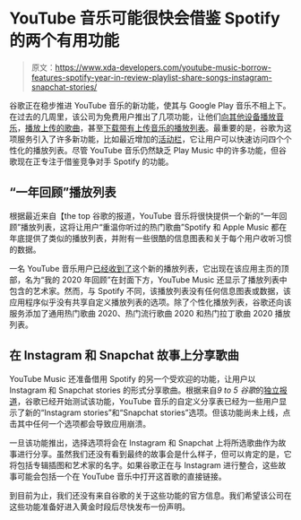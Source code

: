 # YouTube 音乐可能很快会借鉴 Spotify 的两个有用功能

> 原文：<https://www.xda-developers.com/youtube-music-borrow-features-spotify-year-in-review-playlist-share-songs-instagram-snapchat-stories/>

谷歌正在稳步推进 YouTube 音乐的新功能，使其与 Google Play 音乐不相上下。在过去的几周里，该公司为免费用户推出了几项功能，让他们[向其他设备播放音乐](https://www.xda-developers.com/youtube-music-is-rolling-out-personal-playlist-playback-through-google-assistant-on-mobile-and-casting-without-premium-membership/)，[播放上传的歌曲](https://www.xda-developers.com/youtube-music-android-auto-adds-playlist-button-free-users-play-uploaded-songs/)，甚至[下载带有上传音乐的播放列表](https://www.xda-developers.com/youtube-music-finally-let-free-users-download-playlists-containing-uploaded-music/)。最重要的是，谷歌为这项服务引入了许多新功能，比如最近增加的[活动栏](https://www.xda-developers.com/youtube-music-activity-bar-my-supermix/)，它让用户可以快速访问四个个性化的播放列表。尽管 YouTube 音乐仍然缺乏 Play Music 中的许多功能，但谷歌现在正专注于借鉴竞争对手 Spotify 的功能。

## “一年回顾”播放列表

根据最近来自【the top 谷歌的报道，YouTube 音乐将很快提供一个新的“一年回顾”播放列表，这将让用户“重温你听过的热门歌曲”Spotify 和 Apple Music 都在年底提供了类似的播放列表，并附有一些很酷的信息图表和关于每个用户收听习惯的数据。

一名 YouTube 音乐用户[已经收到了](https://www.reddit.com/r/YoutubeMusic/comments/jskvnr/i_just_had_a_year_in_review_playlist_pop_up_on_my/)这个新的播放列表，它出现在该应用主页的顶部，名为“我的 2020 年回顾”在封面下方，YouTube Music 还显示了播放列表中包含的艺术家。然而，与 Spotify 不同，该播放列表没有任何信息图表或数据，该应用程序似乎没有共享自定义播放列表的选项。除了个性化播放列表，谷歌还向该服务添加了通用热门歌曲 2020、热门流行歌曲 2020 和热门拉丁歌曲 2020 播放列表。

## 在 Instagram 和 Snapchat 故事上分享歌曲

YouTube Music 还准备借用 Spotify 的另一个受欢迎的功能，让用户以 Instagram 和 Snapchat stories 的形式分享歌曲。根据来自*9 to 5 谷歌*的[独立报道](https://9to5google.com/2020/11/11/youtube-music-snapchat-instagram-story/)，谷歌已经开始测试该功能，YouTube 音乐的自定义分享表已经为一些用户显示了新的“Instagram stories”和“Snapchat stories”选项。但该功能尚未上线，点击其中任何一个选项都会导致应用崩溃。

一旦该功能推出，选择选项将会在 Instagram 和 Snapchat 上将所选歌曲作为故事进行分享。虽然我们还没有看到最终的故事会是什么样子，但可以肯定的是，它将包括专辑插图和艺术家的名字。如果谷歌正在与 Instagram 进行整合，这些故事可能会包括一个在 YouTube 音乐中打开这首歌的直接链接。

到目前为止，我们还没有来自谷歌的关于这些功能的官方信息。我们希望该公司在这些功能准备好进入黄金时段后尽快发布一份声明。